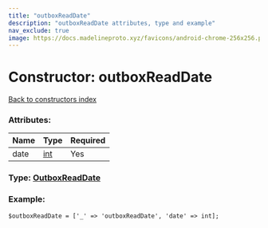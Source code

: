 ```yaml
---
title: "outboxReadDate"
description: "outboxReadDate attributes, type and example"
nav_exclude: true
image: https://docs.madelineproto.xyz/favicons/android-chrome-256x256.png
---
```

# Constructor: outboxReadDate  
[Back to constructors index](/API_docs/constructors/index.html)



### Attributes:

| Name     |    Type       | Required |
|----------|---------------|----------|
|date|[int](/API_docs/types/int.html) | Yes|



### Type: [OutboxReadDate](/API_docs/types/OutboxReadDate.html)


### Example:

```
$outboxReadDate = ['_' => 'outboxReadDate', 'date' => int];
```  
